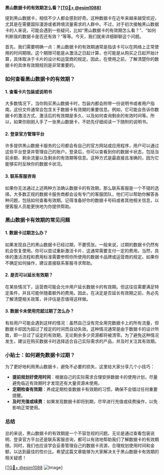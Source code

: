 **黑山数据卡的有效期怎么看？[[TG💪+ @esim1088](https://t.me/s/esim1088)]**

提到黑山数据卡，相信不少人都会感到好奇。这种数据卡在近年来越来越受欢迎，尤其是在需要国际漫游或者跨境流量需求的人群中。不过，对于初次接触黑山数据卡的人来说，可能会遇到一些疑问，比如“黑山数据卡的有效期怎么看？”、“如何判断我的数据卡是否还有效？”等等。今天，我们就来详细聊聊这个问题。

首先，我们需要明确一点：黑山数据卡的有效期通常是指该卡可以在网络上正常使用的时间期限。这个期限可能是从激活之日起计算，也可能是从购买之日起开始计算，具体取决于卡片的设计和运营商的规定。因此，在使用之前，了解清楚你的数据卡的具体有效期规则是非常重要的。

### 如何查看黑山数据卡的有效期？

#### 1. 查看卡片包装或说明书

大多数情况下，当你购买黑山数据卡时，包装内都会附带一份说明书或者用户指南。这份文件通常会包含关于数据卡有效期的重要信息。例如，它可能会告诉你数据卡的激活方式、激活后的有效期是多久、以及如何查询剩余的有效时间等。所以，如果你刚刚入手了一张黑山数据卡，不妨先仔细阅读一下随附的说明书。

#### 2. 登录官方管理平台

许多提供黑山数据卡服务的公司都会有自己的官方网站或应用程序，用户可以通过这些平台登录并管理自己的账户。登录后，你可以查看到你的数据卡状态，包括当前余额、剩余流量以及剩余的有效期等信息。这种方式是最直接且准确的，因为它能够实时反映你的数据卡状况。

#### 3. 联系客服咨询

如果你无法通过上述两种方法确认数据卡的有效期，那么联系客服是一个不错的选择。大多数正规的数据卡服务商都会设有专门的客服团队，他们可以帮助你解答各种问题，包括如何查看有效期。记得准备好你的数据卡号码或者其他相关信息，以便客服人员能更快地为你提供帮助。

### 黑山数据卡有效期的常见问题

#### 1. 数据卡过期怎么办？

如果发现自己的黑山数据卡已经过期，不要慌张。一般来说，过期的数据卡仍然有机会恢复使用。你可以尝试重新激活卡片，这通常需要支付一定的费用。当然，具体的激活流程和费用标准需要参照你所使用的数据卡品牌或运营商的规定。如果你不确定如何操作，建议直接联系客服寻求帮助。

#### 2. 是否可以延长有效期？

在某些情况下，运营商可能会允许用户延长数据卡的有效期。但这往往需要满足特定条件，并且可能伴随着额外的费用。因此，在决定是否延长有效期之前，务必先了解清楚相关政策，并评估是否值得这样做。

#### 3. 数据卡未使用完就过期了怎么办？

有些用户可能会遇到这样的情况：虽然自己没有完全用完数据卡上的所有流量，但数据卡却因为超过了规定的时间而自动失效。这种情况通常是由于数据卡的设计所致，即一旦过了设定的有效期，无论剩余多少资源都将被清零。为了避免这种情况发生，建议在购买数据卡时选择适合自己实际需求的产品，并及时关注其有效期。

### 小贴士：如何避免数据卡过期？

为了更好地利用黑山数据卡，避免不必要的损失，这里给大家分享几个小技巧：

- **提前规划好使用时间**：根据自己的实际需求合理安排数据卡的使用计划，尽量避免临近有效期时才发现还有大量资源未使用。
- **定期检查有效期**：养成定期检查数据卡有效期的习惯，确保不会错过任何重要提醒。
- **及时充值或续费**：如果发现数据卡即将到期，尽早进行充值或续费操作，以免影响正常使用。

### 总结

总的来说，黑山数据卡的有效期是一个不容忽视的问题。无论是通过查看包装说明、登录官方平台还是联系客服咨询，都可以有效地帮助我们了解数据卡的有效期限。同时，我们也应该学会妥善管理自己的数据卡资源，合理规划使用时间和金额，以达到最佳的性价比。希望这篇文章能够为大家解决关于黑山数据卡有效期的相关疑惑！

[[TG💪+ @esim1088](https://t.me/s/esim1088) ![Image](https://i.postimg.cc/4NQfJmqS/Snipaste-2025-05-13-00-14-12.png)]